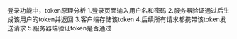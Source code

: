 登录功能中，token原理分析
    1.登录页面输入用户名和密码
    2.服务器验证通过后生成该用户的token并返回
    3.客户端存储该token
    4.后续所有请求都携带该token发送请求
    5.服务器端验证token是否通过